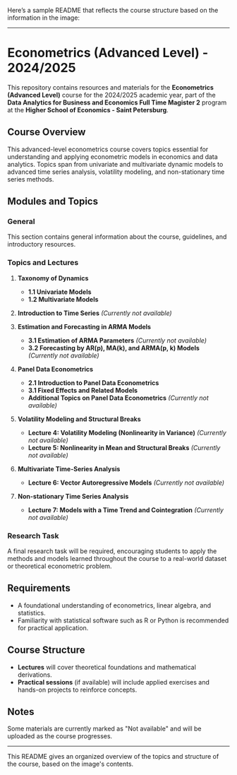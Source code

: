 Here’s a sample README that reflects the course structure based on the information in the image:

---

# Econometrics (Advanced Level) - 2024/2025

This repository contains resources and materials for the **Econometrics (Advanced Level)** course for the 2024/2025 academic year, part of the **Data Analytics for Business and Economics Full Time Magister 2** program at the **Higher School of Economics - Saint Petersburg**.

## Course Overview
This advanced-level econometrics course covers topics essential for understanding and applying econometric models in economics and data analytics. Topics span from univariate and multivariate dynamic models to advanced time series analysis, volatility modeling, and non-stationary time series methods.

## Modules and Topics

### General
This section contains general information about the course, guidelines, and introductory resources.

### Topics and Lectures

1. **Taxonomy of Dynamics**
   - **1.1 Univariate Models**
   - **1.2 Multivariate Models**

2. **Introduction to Time Series** _(Currently not available)_

3. **Estimation and Forecasting in ARMA Models**
   - **3.1 Estimation of ARMA Parameters** _(Currently not available)_
   - **3.2 Forecasting by AR(p), MA(k), and ARMA(p, k) Models** _(Currently not available)_

4. **Panel Data Econometrics**
   - **2.1 Introduction to Panel Data Econometrics**
   - **3.1 Fixed Effects and Related Models**
   - **Additional Topics on Panel Data Econometrics** _(Currently not available)_

5. **Volatility Modeling and Structural Breaks**
   - **Lecture 4: Volatility Modeling (Nonlinearity in Variance)** _(Currently not available)_
   - **Lecture 5: Nonlinearity in Mean and Structural Breaks** _(Currently not available)_

6. **Multivariate Time-Series Analysis**
   - **Lecture 6: Vector Autoregressive Models** _(Currently not available)_

7. **Non-stationary Time Series Analysis**
   - **Lecture 7: Models with a Time Trend and Cointegration** _(Currently not available)_

### Research Task
A final research task will be required, encouraging students to apply the methods and models learned throughout the course to a real-world dataset or theoretical econometric problem.

## Requirements
- A foundational understanding of econometrics, linear algebra, and statistics.
- Familiarity with statistical software such as R or Python is recommended for practical application.

## Course Structure
- **Lectures** will cover theoretical foundations and mathematical derivations.
- **Practical sessions** (if available) will include applied exercises and hands-on projects to reinforce concepts.
  
## Notes
Some materials are currently marked as "Not available" and will be uploaded as the course progresses.

--- 

This README gives an organized overview of the topics and structure of the course, based on the image's contents.

